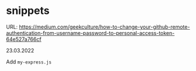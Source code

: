 # snippets

URL: https://medium.com/geekculture/how-to-change-your-github-remote-authentication-from-username-password-to-personal-access-token-64e527a766cf

23.03.2022

Add ``my-express.js``